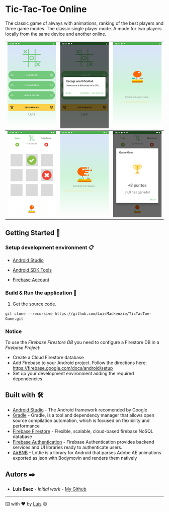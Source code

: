 # Tic-Tac-Toe Online

The classic game of always with animations, ranking of the best players and three game modes. The classic single player mode.
A mode for two players locally from the same device and another online.

| <img src="docs_resources/home.png"> | <img src="docs_resources/level.png"> | <img src="docs_resources/creating.png"> |
| ---------------------------------------------- | -------------------------------------------- | ------------------------------------------- |
| <img src="docs_resources/1player02.png"> | <img src="docs_resources/waiting.png"> | <img src="docs_resources/win.png"> |

## Getting Started 🚀

### Setup development environment 📋

* [Android Studio](https://developer.android.com/studio)

* [Android SDK Tools](https://developer.android.com/studio#Other)

* [Firebase Account](https://firebase.google.com/?hl=es)

### Build & Run the application 🔧

1. Get the source code.

```
git clone --recursive https://github.com/LuisMackenzie/TicTacToe-Game.git
```

### Notice

To use the *Firebase Firestore DB* you need to configure a Firestore DB in a *Firebase Project*:
* Create a Cloud Firestore database
* Add Firebase to your Android project. Follow the directions here: https://firebase.google.com/docs/android/setup
* Set up your development environment adding the required dependencies


## Built with 🛠️

* [Android Studio](https://developer.android.com/studio) - The Android framework recomended by Google
* [Gradle](https://gradle.org/) - Gradle, is a tool and dependency manager that allows open source compilation automation, which is focused on flexibility and performance
* [Firebase Firestore](https://firebase.google.com/?hl=es) - Flexible, scalable, cloud-based firebase NoSQL database
* [Firebase Authentication](https://firebase.google.com/?hl=es) - Firebase Authentication provides backend services and UI libraries ready to authenticate users.
* [AirBNB](https://airbnb.io/lottie/) - Lottie is a library for Android that parses Adobe AE animations exported as json with Bodymovin and renders them natively

## Autors ✒️

* **Luis Baez** - *Initial work* - [My Github](https://github.com/LuisMackenzie)

<!--
## Licencia 📄

Este proyecto está bajo la Licencia (Tu Licencia) - mira el archivo [LICENSE.md](LICENSE.md) para detalles

## Expresiones de Gratitud 🎁

* Comenta a otros sobre este proyecto 📢
* Invita una cerveza 🍺 o un café ☕ a alguien del equipo. 
* Da las gracias públicamente 🤓.
* etc.  -->



---
⌨️ with ❤️ by [Luis](https://github.com/LuisMackenzie) 😊
